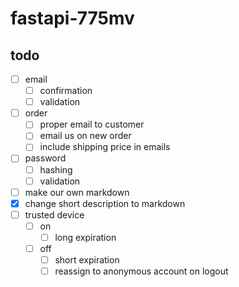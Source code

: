 # fastapi-775mv

## todo

- [ ] email
  - [ ] confirmation
  - [ ] validation
- [ ] order
  - [ ] proper email to customer
  - [ ] email us on new order
  - [ ] include shipping price in emails
- [ ] password
  - [ ] hashing
  - [ ] validation
- [ ] make our own markdown
- [x] change short description to markdown
- [ ] trusted device
  - [ ] on
    - [ ] long expiration
  - [ ] off
    - [ ] short expiration
    - [ ] reassign to anonymous account on logout